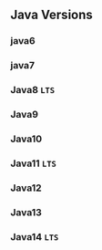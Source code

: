 ## Java Versions

### java6

### java7

### Java8  `LTS`

### Java9

### Java10

### Java11 `LTS`

### Java12

### Java13

### Java14 `LTS`
